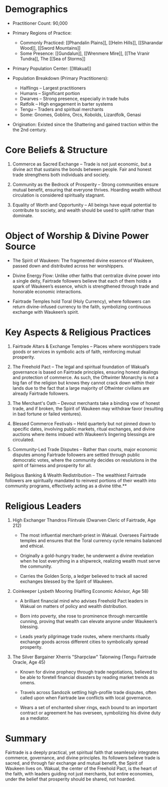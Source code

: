 # Demographics

- Practitioner Count: 90,000

- Primary Regions of Practice:
	- Commonly Practiced: [[Phandalin Plains]], [[Helm Hills]], [[Sharandar Wood]], [[Sword Mountains]]
	- Some Presence: [[Gundalun]], [[Wrenmere Mire]], [[The Vranir Tundra]], The [[Sea of Storms]]

- Primary Population Center: [[Wakual]]
  
- Population Breakdown (Primary Practitioners):
	- Halflings – Largest practitioners
	- Humans – Significant portion
	- Dwarves – Strong presence, especially in trade hubs
	- Ratfolk – High engagement in barter systems
	- Tengu – Traders and spiritual merchants
	- Some: Gnomes, Goblins, Orcs, Kobolds, Lizardfolk, Genasi

- Origination: Existed since the Shattering and gained traction within the the 2nd century.

# Core Beliefs & Structure

1. Commerce as Sacred Exchange – Trade is not just economic, but a divine act that sustains the bonds between people. Fair and honest trade strengthens both individuals and society.
    
2. Community as the Bedrock of Prosperity – Strong communities ensure mutual benefit, ensuring that everyone thrives. Hoarding wealth without circulation is considered spiritually stagnant.
    
3. Equality of Worth and Opportunity – All beings have equal potential to contribute to society, and wealth should be used to uplift rather than dominate.
    

# Object of Worship & Divine Power Source

- The Spirit of Waukeen: The fragmented divine essence of Waukeen, passed down and distributed across her worshippers.
    
- Divine Energy Flow: Unlike other faiths that centralize divine power into a single deity, Fairtrade followers believe that each of them holds a spark of Waukeen’s essence, which is strengthened through trade and honorable economic interactions.
    
- Fairtrade Temples hold Toral (Holy Currency), where followers can return divine-infused currency to the faith, symbolizing continuous exchange with Waukeen’s spirit.
    

# Key Aspects & Religious Practices

1. Fairtrade Altars & Exchange Temples – Places where worshippers trade goods or services in symbolic acts of faith, reinforcing mutual prosperity.
    
2. The Freehold Pact – The legal and spiritual foundation of Wakual’s governance is based on Fairtrade principles, ensuring honest dealings and protection of commerce. As such, the Oftwinter Monarchy is not a big fan of the religion but knows they cannot crack down within their lands due to the fact that a large majority of Oftwinter civilians are already Fairtrade followers.
    
3. The Merchant's Oath – Devout merchants take a binding vow of honest trade, and if broken, the Spirit of Waukeen may withdraw favor (resulting in bad fortune or failed ventures).
    
4. Blessed Commerce Festivals – Held quarterly but not pinned down to specific dates, involving public markets, ritual exchanges, and divine auctions where items imbued with Waukeen’s lingering blessings are circulated.
    
5. Community-Led Trade Disputes – Rather than courts, major economic disputes among Fairtrade followers are settled through public democratic votes, where the community decides on resolutions in the spirit of fairness and prosperity for all.
    

Religious Banking & Wealth Redistribution – The wealthiest Fairtrade followers are spiritually mandated to reinvest portions of their wealth into community programs, effectively acting as a divine tithe.**

# Religious Leaders

1. High Exchanger Thandros Flintvale (Dwarven Cleric of Fairtrade, Age 212)

	- The most influential merchant-priest in Wakual. Oversees Fairtrade temples and ensures that the Toral currency cycle remains balanced and ethical.
	
	- Originally a gold-hungry trader, he underwent a divine revelation when he lost everything in a shipwreck, realizing wealth must serve the community.
	
	- Carries the Golden Scrip, a ledger believed to track all sacred exchanges blessed by the Spirit of Waukeen.

2. Coinkeeper Lysbeth Mooring (Halfling Economic Advisor, Age 58)
	- A brilliant financial mind who advises Freehold Pact leaders in Wakual on matters of policy and wealth distribution.
	    
	- Born into poverty, she rose to prominence through mercantile cunning, proving that wealth can elevate anyone under Waukeen’s blessing.
	    
	- Leads yearly pilgrimage trade routes, where merchants ritually exchange goods across different cities to symbolically spread prosperity.

3. The Silver Bargainer Xherris "Sharpclaw" Talonwing (Tengu Fairtrade Oracle, Age 45)
	- Known for divine prophecy through trade negotiations, believed to be able to foretell financial disasters by reading market trends as omens.
	    
	- Travels across Sandozik settling high-profile trade disputes, often called upon when Fairtrade law conflicts with local governance.
	    
	- Wears a set of enchanted silver rings, each bound to an important contract or agreement he has overseen, symbolizing his divine duty as a mediator.

# Summary

Fairtrade is a deeply practical, yet spiritual faith that seamlessly integrates commerce, governance, and divine principles. Its followers believe trade is sacred, and through fair exchange and mutual benefit, the Spirit of Waukeen lives on. Wakual, the center of the Freehold Pact, is the heart of the faith, with leaders guiding not just merchants, but entire economies, under the belief that prosperity should be shared, not hoarded.